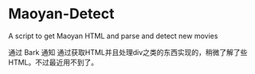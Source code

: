 # Maoyan-Detect
A script to get Maoyan HTML and parse and detect new movies

通过 Bark 通知
通过获取HTML并且处理div之类的东西实现的，稍微了解了些HTML。不过最近用不到了。
